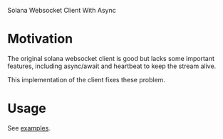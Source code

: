 Solana Websocket Client With Async

# Motivation

The original solana websocket client is good but lacks some important features, including
async/await and heartbeat to keep the stream alive.

This implementation of the client fixes these problem.

# Usage
See [examples](/examples).